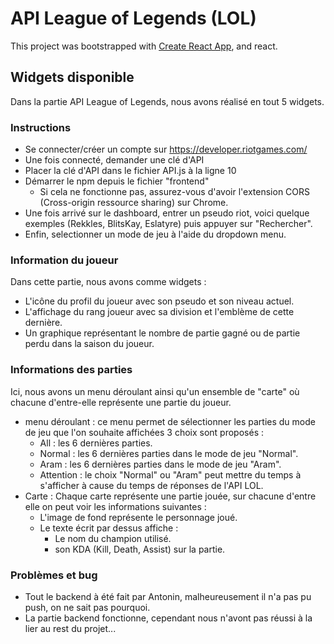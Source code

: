 # API League of Legends (LOL)

This project was bootstrapped with [Create React App](https://github.com/facebook/create-react-app), and react.

## Widgets disponible

Dans la partie API League of Legends, nous avons réalisé en tout 5 widgets.

### Instructions

- Se connecter/créer un compte sur https://developer.riotgames.com/ 
- Une fois connecté, demander une clé d'API
- Placer la clé d'API dans le fichier API.js à la ligne 10
- Démarrer le npm depuis le fichier "frontend"
  - Si cela ne fonctionne pas, assurez-vous d'avoir l'extension CORS (Cross-origin ressource sharing) sur Chrome. 
- Une fois arrivé sur le dashboard, entrer un pseudo riot, voici quelque exemples (Rekkles, BlitsKay, Eslatyre) puis appuyer sur "Rechercher".
- Enfin, selectionner un mode de jeu à l'aide du dropdown menu.

### Information du joueur

Dans cette partie, nous avons comme widgets :
- L'icône du profil du joueur avec son pseudo et son niveau actuel.
- L'affichage du rang joueur avec sa division et l'emblème de cette dernière.
- Un graphique représentant le nombre de partie gagné ou de partie perdu dans la saison du joueur.

### Informations des parties

Ici, nous avons un menu déroulant ainsi qu'un ensemble de "carte" où chacune d'entre-elle représente une partie du joueur.
- menu déroulant : ce menu permet de sélectionner les parties du mode de jeu que l'on souhaite affichées 3 choix sont proposés :
  - All : les 6 dernières parties.
  - Normal : les 6 dernières parties dans le mode de jeu "Normal".
  - Aram : les 6 dernières parties dans le mode de jeu "Aram".
  - Attention : le choix "Normal" ou "Aram" peut mettre du temps à s'afficher à cause du temps de réponses de l'API LOL.
- Carte : Chaque carte représente une partie jouée, sur chacune d'entre elle  on peut voir les informations suivantes :
  - L'image de fond représente le personnage joué.
  - Le texte écrit par dessus affiche :
    - Le nom du champion utilisé.
    - son KDA (Kill, Death, Assist) sur la partie.

### Problèmes et bug
- Tout le backend à été fait par Antonin, malheureusement il n'a pas pu push, on ne sait pas pourquoi.
- La partie backend fonctionne, cependant nous n'avont pas réussi à la lier au rest du projet...